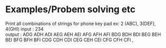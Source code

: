 # Examples/Probem solving etc 

Print all combinations of strings for phone key pad
ex:  2 (ABC), 3(DEF), 4(GHI)
input : 234  
output :
ADG     ADH     ADI     AEG     AEH     AEI     AFG     AFH     AFI     BDG    BDH      BDI     BEG     BEH     BEI     BFG     BFH     BFI     CDG     CDH    CDI      CEG     CEH     CEI     CFG     CFH     CFI
, 
